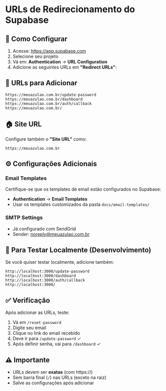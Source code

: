 # URLs de Redirecionamento do Supabase

## 📍 Como Configurar

1. Acesse: https://app.supabase.com
2. Selecione seu projeto
3. Vá em: **Authentication** → **URL Configuration**
4. Adicione as seguintes URLs em **"Redirect URLs"**:

## 🔗 URLs para Adicionar

```
https://meuazulao.com.br/update-password
https://meuazulao.com.br/dashboard
https://meuazulao.com.br/auth/callback
https://meuazulao.com.br/
```

## 🏠 Site URL

Configure também o **"Site URL"** como:

```
https://meuazulao.com.br
```

## ⚙️ Configurações Adicionais

### Email Templates
Certifique-se que os templates de email estão configurados no Supabase:
- **Authentication** → **Email Templates**
- Usar os templates customizados da pasta `docs/email-templates/`

### SMTP Settings
- Já configurado com SendGrid
- Sender: noreply@meuazulao.com.br

## 🧪 Para Testar Localmente (Desenvolvimento)

Se você quiser testar localmente, adicione também:

```
http://localhost:3000/update-password
http://localhost:3000/dashboard
http://localhost:3000/auth/callback
http://localhost:3000/
```

## ✅ Verificação

Após adicionar as URLs, teste:

1. Vá em `/reset-password`
2. Digite seu email
3. Clique no link do email recebido
4. Deve ir para `/update-password` ✓
5. Após definir senha, vai para `/dashboard` ✓

## ⚠️ Importante

- URLs devem ser **exatas** (com https://)
- Sem barra final (`/`) nas URLs (exceto na raiz)
- Salve as configurações após adicionar

